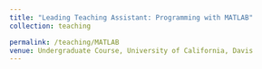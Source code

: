 ```yaml
---
title: "Leading Teaching Assistant: Programming with MATLAB"
collection: teaching

permalink: /teaching/MATLAB
venue: Undergraduate Course, University of California, Davis
---
```





